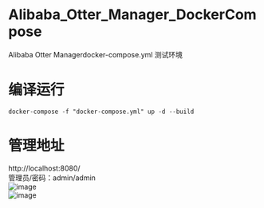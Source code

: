 # Alibaba_Otter_Manager_DockerCompose
Alibaba Otter Managerdocker-compose.yml 测试环境</br>
# 编译运行
``docker-compose -f "docker-compose.yml" up -d --build``
# 管理地址
http://localhost:8080/</br>
管理员/密码：admin/admin</br>
![image](https://user-images.githubusercontent.com/4635861/135860250-97afd12c-ebe3-43e6-a86f-dce63385617e.png)</br>
![image](https://user-images.githubusercontent.com/4635861/135860273-b628b7a0-ab5d-406d-abb2-01dab42314e1.png)</br>
